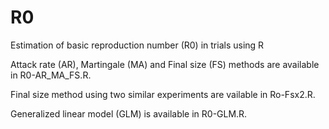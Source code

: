 R0
==

Estimation of basic reproduction number (R0) in trials using R

Attack rate (AR), Martingale (MA) and Final size (FS) methods are available in R0-AR_MA_FS.R.

Final size method using two similar experiments are vailable in Ro-Fsx2.R.

Generalized linear model (GLM) is available in R0-GLM.R.
